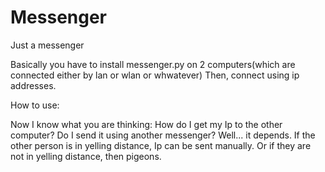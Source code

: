 # Messenger
Just a messenger

Basically you have to install messenger.py on 2 computers(which are connected either by lan or wlan or whwatever)
Then, connect using ip addresses.

How to use: 

Now I know what you are thinking: How do I get my Ip to the other computer? 
Do I send it using another messenger? Well... it depends.
If the other person is in yelling distance, Ip can be sent manually.
Or if they are not in yelling distance, then pigeons.
